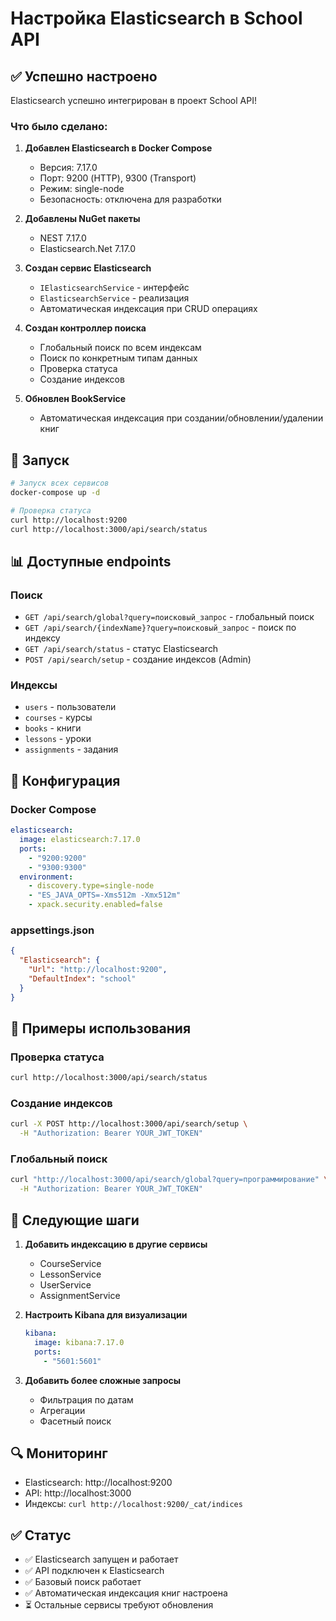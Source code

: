 # Настройка Elasticsearch в School API

## ✅ Успешно настроено

Elasticsearch успешно интегрирован в проект School API!

### Что было сделано:

1. **Добавлен Elasticsearch в Docker Compose**
   - Версия: 7.17.0
   - Порт: 9200 (HTTP), 9300 (Transport)
   - Режим: single-node
   - Безопасность: отключена для разработки

2. **Добавлены NuGet пакеты**
   - NEST 7.17.0
   - Elasticsearch.Net 7.17.0

3. **Создан сервис Elasticsearch**
   - `IElasticsearchService` - интерфейс
   - `ElasticsearchService` - реализация
   - Автоматическая индексация при CRUD операциях

4. **Создан контроллер поиска**
   - Глобальный поиск по всем индексам
   - Поиск по конкретным типам данных
   - Проверка статуса
   - Создание индексов

5. **Обновлен BookService**
   - Автоматическая индексация при создании/обновлении/удалении книг

## 🚀 Запуск

```bash
# Запуск всех сервисов
docker-compose up -d

# Проверка статуса
curl http://localhost:9200
curl http://localhost:3000/api/search/status
```

## 📊 Доступные endpoints

### Поиск
- `GET /api/search/global?query=поисковый_запрос` - глобальный поиск
- `GET /api/search/{indexName}?query=поисковый_запрос` - поиск по индексу
- `GET /api/search/status` - статус Elasticsearch
- `POST /api/search/setup` - создание индексов (Admin)

### Индексы
- `users` - пользователи
- `courses` - курсы  
- `books` - книги
- `lessons` - уроки
- `assignments` - задания

## 🔧 Конфигурация

### Docker Compose
```yaml
elasticsearch:
  image: elasticsearch:7.17.0
  ports:
    - "9200:9200"
    - "9300:9300"
  environment:
    - discovery.type=single-node
    - "ES_JAVA_OPTS=-Xms512m -Xmx512m"
    - xpack.security.enabled=false
```

### appsettings.json
```json
{
  "Elasticsearch": {
    "Url": "http://localhost:9200",
    "DefaultIndex": "school"
  }
}
```

## 📝 Примеры использования

### Проверка статуса
```bash
curl http://localhost:3000/api/search/status
```

### Создание индексов
```bash
curl -X POST http://localhost:3000/api/search/setup \
  -H "Authorization: Bearer YOUR_JWT_TOKEN"
```

### Глобальный поиск
```bash
curl "http://localhost:3000/api/search/global?query=программирование" \
  -H "Authorization: Bearer YOUR_JWT_TOKEN"
```

## 🎯 Следующие шаги

1. **Добавить индексацию в другие сервисы**
   - CourseService
   - LessonService  
   - UserService
   - AssignmentService

2. **Настроить Kibana для визуализации**
   ```yaml
   kibana:
     image: kibana:7.17.0
     ports:
       - "5601:5601"
   ```

3. **Добавить более сложные запросы**
   - Фильтрация по датам
   - Агрегации
   - Фасетный поиск

## 🔍 Мониторинг

- Elasticsearch: http://localhost:9200
- API: http://localhost:3000
- Индексы: `curl http://localhost:9200/_cat/indices`

## ✅ Статус

- ✅ Elasticsearch запущен и работает
- ✅ API подключен к Elasticsearch
- ✅ Базовый поиск работает
- ✅ Автоматическая индексация книг настроена
- ⏳ Остальные сервисы требуют обновления 